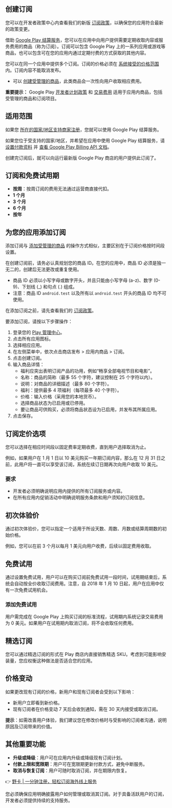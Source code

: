 ## 创建订阅

您可以在开发者政策中心内查看我们的新版 [订阅政策](https://bit.ly/bewildcard)，以确保您的应用符合最新的政策变更。

借助 [Google Play 结算服务](https://bit.ly/bewildcard)，您可以在应用中向用户提供需要定期收取内容或服务费用的商品（称为订阅）。订阅可以包含 Google Play 上的一系列应用或游戏等商品，也可以包含可在您的应用内通过定期付费的方式获取的其他内容。

您可以在同一个应用中提供多个订阅。订阅的价格必须在 [系统接受的价格范围](https://bit.ly/bewildcard) 内。订阅内容不能取消发布。

- 可以 [创建受管理的商品](https://bit.ly/bewildcard)，此类商品会一次性向用户收取相应费用。

**重要提示：** Google Play [开发者计划政策](https://bit.ly/bewildcard) 和 [交易费用](https://bit.ly/bewildcard) 适用于应用内商品，包括受管理的商品和订阅项目。

## 适用范围

如果您 [所在的国家/地区支持商家注册](https://bit.ly/bewildcard)，您就可以使用 Google Play 结算服务。

如果您位于受支持的国家/地区，并希望在应用中使用 Google Play 结算服务，请 [设置付款资料](https://bit.ly/bewildcard) 并 [查看 Google Play Billing API 文档](https://bit.ly/bewildcard)。

创建完订阅后，就可以向运行最新版 Google Play 商店的用户提供此订阅了。

## 订阅和免费试用期

- **按周**：按周订阅的费用无法通过运营商直接代扣。
- **1 个月**
- **3 个月**
- **6 个月**
- **按年**

## 为您的应用添加订阅

添加订阅与 [添加受管理的商品](https://bit.ly/bewildcard) 的操作方式相似，主要区别在于订阅价格按时间段设置。

在创建订阅前，请务必认真规划您的商品 ID。在您的应用中，商品 ID 必须是独一无二的，创建后无法更改或重复使用。

- 商品 ID 必须以小写字母或数字开头，并且只能由小写字母 (a-z)、数字 (0-9)、下划线 (_) 和句点 (.) 组成。
- 注意：商品 ID `android.test` 以及所有以 `android.test` 开头的商品 ID 均不可使用。

在添加订阅之前，请先查看我们的 [订阅政策](https://bit.ly/bewildcard)。

要添加订阅，请按以下步骤操作：

1. 登录您的 [Play 管理中心](https://bit.ly/bewildcard)。
2. 点击所有应用图标。
3. 选择相应应用。
4. 在左侧菜单中，依次点击商店发布 > 应用内商品 > 订阅。
5. 点击创建订阅。
6. 输入商品详情：
   - 福利应突出表明订阅产品的功用，例如“畅享全部电视节目和电影”。
   - 名称：商品的简称（最多 55 个字符，建议控制在 25 个字符以内）。
   - 说明：对商品的详细描述（最多 80 个字符）。
   - 福利：提供最多 4 项福利（每项最多 40 个字符）。
   - 价格：输入价格（采用您的本地货币）。
   - 选择商品状态为已启用或已停用。
   - 要让商品可供购买，必须将商品状态设为已启用，并发布其所属应用。
7. 点击保存。

## 订阅定价选项

您可以选择在相应时间段以固定费率定期收费，直到用户选择取消为止。

例如，如果用户在 1 月 1 日以 10 美元购买一年期订阅内容，那么在 12 月 31 日之前，此用户将一直可以享受该订阅，系统在续订日期再次向用户收取 10 美元。

### 要求

- 开发者必须明确说明应用内提供的所有订阅服务或内容。
- 在所有应用内促销活动中明确说明服务条款和用户须知的订阅信息。

## 初次体验价

通过初次体验价，您可以指定一个适用于所设天数、周数、月数或结算周期数的初始价格。

例如，您可以在前 3 个月以每月 1 美元向用户收费，后续以固定费用收取。

## 免费试用

通过设置免费试用，用户可以在购买订阅前免费试用一段时间，试用期结束后，系统会自动按全价收取订阅费用。注意，自 2018 年 1 月 10 日起，用户在应用中仅有一次免费试用机会。

### 添加免费试用

用户需完成在 Google Play 上购买订阅的标准流程，试用期内系统记录交易费用为 0 美元。如果用户在试用期内取消订阅，将不会收取任何费用。

## 精选订阅

您可以通过精选订阅的形式在 Play 商店内直接销售精选 SKU。考虑到可能影响安装量，您应权衡这种做法是否适合您的应用。

## 价格变动

如果更改现有订阅的价格，新用户和现有订阅者会受到以下影响：

- 新用户立即看到新价格。
- 现有订阅者在价格变动 7 天后会收到通知，需在 30 天内接受或取消订阅。

**提示**：如需改善用户体验，我们建议您在修改价格时与受影响的订阅者沟通，说明原因及订阅带来的价值。

## 其他重要功能

- **升级或降级**：用户可在应用内升级或降级现有订阅计划。
- **付款上限和宽限期**：用户可在宽限期更新付款方式，避免中断服务。
- **取消与恢复订阅**：用户可随时取消订阅，并在期限内恢复。

👉 [野卡 | 一分钟注册，轻松订阅海外线上服务](https://bit.ly/bewildcard)

您必须确保应用明确披露用户如何管理或取消其订阅。对于具备活跃用户的订阅，开发者必须提供持续的支持服务。